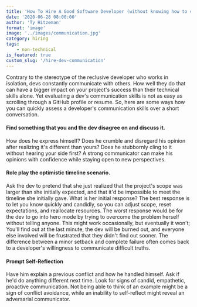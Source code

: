```yaml
---
title: 'How To Hire A Good Software Developer (without knowing how to code) - Communication'
date: '2020-06-28 08:00:00'
author: 'Ty Hitzeman'
format: 'image'
image: '../images/communication.jpg'
category: hiring
tags: 
    - non-technical
is_featured: true
custom_slug: '/hire-dev-communication'
---
```


Contrary to the stereotype of the reclusive developer who works in isolation, devs constantly communicate with others. How well they do that can have a bigger impact on your project's success than their technical skills alone. Yet evaluating a dev's communication skills is not as easy as scrolling through a GitHub profile or resume. So, here are some ways how you can quickly assess a developer's communication skills over a short conversation.

#### Find something that you and the dev disagree on and discuss it. 
How does he express himself? Does he crumble and disregard his opinion after realizing it's different than yours? Does he stubbornly cling to it without hearing your side first? A strong communicator can make his opinions with confidence while staying open to new perspectives.  

#### Role play the optimistic timeline scenario. 
Ask the dev to pretend that she just realized that the project's scope was larger than she initially expected, and that it'd be impossible to meet the timeline she initially gave. What is her initial response? The best response is to let you know quickly and candidly, so you can adjust scope, reset expectations, and reallocate resources. The worst response would be for the dev to go into hero mode by trying to overcome the problem herself without telling anyone. This might work occasionally, but eventually it won't; You'll find out at the last minute, the dev will be burned out, and everyone else involved will be frustrated that they didn't find out sooner. The difference between a minor setback and complete failure often comes back to a developer's willingness to communicate difficult truths.

#### Prompt Self-Reflection
Have him explain a previous conflict and how he handled himself. Ask if he'd do anything different next time. Look for signs of candid, empathetic, proactive communication. Not being able to think of an example might be a sign of conflict avoidance, while an inability to self-reflect might reveal an adversarial communicator.
